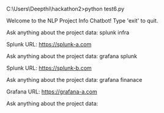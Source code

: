 C:\Users\Deepthi\hackathon2>python test6.py

Welcome to the NLP Project Info Chatbot! Type 'exit' to quit.

Ask anything about the project data: splunk infra

Splunk URL: https://splunk-a.com

Ask anything about the project data: grafana splunk

Splunk URL: https://splunk-b.com

Ask anything about the project data: grafana finanace

Grafana URL: https://grafana-a.com

Ask anything about the project data:
